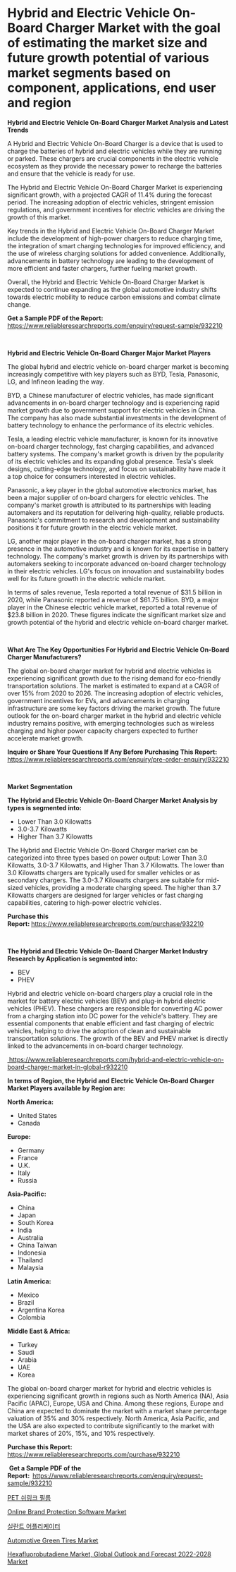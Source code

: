 <p><h1>Hybrid and Electric Vehicle On-Board Charger Market with the goal of estimating the market size and future growth potential of various market segments based on component, applications, end user and region</h1></p><p><strong>Hybrid and Electric Vehicle On-Board Charger Market Analysis and Latest Trends</strong></p>
<p><p>A Hybrid and Electric Vehicle On-Board Charger is a device that is used to charge the batteries of hybrid and electric vehicles while they are running or parked. These chargers are crucial components in the electric vehicle ecosystem as they provide the necessary power to recharge the batteries and ensure that the vehicle is ready for use.</p><p>The Hybrid and Electric Vehicle On-Board Charger Market is experiencing significant growth, with a projected CAGR of 11.4% during the forecast period. The increasing adoption of electric vehicles, stringent emission regulations, and government incentives for electric vehicles are driving the growth of this market. </p><p>Key trends in the Hybrid and Electric Vehicle On-Board Charger Market include the development of high-power chargers to reduce charging time, the integration of smart charging technologies for improved efficiency, and the use of wireless charging solutions for added convenience. Additionally, advancements in battery technology are leading to the development of more efficient and faster chargers, further fueling market growth.</p><p>Overall, the Hybrid and Electric Vehicle On-Board Charger Market is expected to continue expanding as the global automotive industry shifts towards electric mobility to reduce carbon emissions and combat climate change.</p></p>
<p><strong>Get a Sample PDF of the Report:&nbsp;</strong> <a href="https://www.reliableresearchreports.com/enquiry/request-sample/932210">https://www.reliableresearchreports.com/enquiry/request-sample/932210</a></p>
<p>&nbsp;</p>
<p><strong>Hybrid and Electric Vehicle On-Board Charger Major Market Players</strong></p>
<p><p>The global hybrid and electric vehicle on-board charger market is becoming increasingly competitive with key players such as BYD, Tesla, Panasonic, LG, and Infineon leading the way. </p><p>BYD, a Chinese manufacturer of electric vehicles, has made significant advancements in on-board charger technology and is experiencing rapid market growth due to government support for electric vehicles in China. The company has also made substantial investments in the development of battery technology to enhance the performance of its electric vehicles.</p><p>Tesla, a leading electric vehicle manufacturer, is known for its innovative on-board charger technology, fast charging capabilities, and advanced battery systems. The company's market growth is driven by the popularity of its electric vehicles and its expanding global presence. Tesla's sleek designs, cutting-edge technology, and focus on sustainability have made it a top choice for consumers interested in electric vehicles.</p><p>Panasonic, a key player in the global automotive electronics market, has been a major supplier of on-board chargers for electric vehicles. The company's market growth is attributed to its partnerships with leading automakers and its reputation for delivering high-quality, reliable products. Panasonic's commitment to research and development and sustainability positions it for future growth in the electric vehicle market.</p><p>LG, another major player in the on-board charger market, has a strong presence in the automotive industry and is known for its expertise in battery technology. The company's market growth is driven by its partnerships with automakers seeking to incorporate advanced on-board charger technology in their electric vehicles. LG's focus on innovation and sustainability bodes well for its future growth in the electric vehicle market.</p><p>In terms of sales revenue, Tesla reported a total revenue of $31.5 billion in 2020, while Panasonic reported a revenue of $61.75 billion. BYD, a major player in the Chinese electric vehicle market, reported a total revenue of $23.8 billion in 2020. These figures indicate the significant market size and growth potential of the hybrid and electric vehicle on-board charger market.</p></p>
<p>&nbsp;</p>
<p><strong>What Are The Key Opportunities For Hybrid and Electric Vehicle On-Board Charger Manufacturers?</strong></p>
<p><p>The global on-board charger market for hybrid and electric vehicles is experiencing significant growth due to the rising demand for eco-friendly transportation solutions. The market is estimated to expand at a CAGR of over 15% from 2020 to 2026. The increasing adoption of electric vehicles, government incentives for EVs, and advancements in charging infrastructure are some key factors driving the market growth. The future outlook for the on-board charger market in the hybrid and electric vehicle industry remains positive, with emerging technologies such as wireless charging and higher power capacity chargers expected to further accelerate market growth.</p></p>
<p><strong>Inquire or Share Your Questions If Any Before Purchasing This Report:</strong> <a href="https://www.reliableresearchreports.com/enquiry/pre-order-enquiry/932210">https://www.reliableresearchreports.com/enquiry/pre-order-enquiry/932210</a></p>
<p>&nbsp;</p>
<p><strong>Market Segmentation</strong></p>
<p><strong>The Hybrid and Electric Vehicle On-Board Charger Market Analysis by types is segmented into:</strong></p>
<p><ul><li>Lower Than 3.0 Kilowatts</li><li>3.0-3.7 Kilowatts</li><li>Higher Than 3.7 Kilowatts</li></ul></p>
<p><p>The Hybrid and Electric Vehicle On-Board Charger market can be categorized into three types based on power output: Lower Than 3.0 Kilowatts, 3.0-3.7 Kilowatts, and Higher Than 3.7 Kilowatts. The lower than 3.0 Kilowatts chargers are typically used for smaller vehicles or as secondary chargers. The 3.0-3.7 Kilowatts chargers are suitable for mid-sized vehicles, providing a moderate charging speed. The higher than 3.7 Kilowatts chargers are designed for larger vehicles or fast charging capabilities, catering to high-power electric vehicles.</p></p>
<p><strong>Purchase this Report:&nbsp;</strong><a href="https://www.reliableresearchreports.com/purchase/932210">https://www.reliableresearchreports.com/purchase/932210</a></p>
<p>&nbsp;</p>
<p><strong>The Hybrid and Electric Vehicle On-Board Charger Market Industry Research by Application is segmented into:</strong></p>
<p><ul><li>BEV</li><li>PHEV</li></ul></p>
<p><p>Hybrid and electric vehicle on-board chargers play a crucial role in the market for battery electric vehicles (BEV) and plug-in hybrid electric vehicles (PHEV). These chargers are responsible for converting AC power from a charging station into DC power for the vehicle's battery. They are essential components that enable efficient and fast charging of electric vehicles, helping to drive the adoption of clean and sustainable transportation solutions. The growth of the BEV and PHEV market is directly linked to the advancements in on-board charger technology.</p></p>
<p><a href="https://www.reliableresearchreports.com/hybrid-and-electric-vehicle-on-board-charger-market-in-global-r932210">&nbsp;https://www.reliableresearchreports.com/hybrid-and-electric-vehicle-on-board-charger-market-in-global-r932210</a></p>
<p><strong>In terms of Region, the Hybrid and Electric Vehicle On-Board Charger Market Players available by Region are:</strong></p>
<p>
    <p> <strong> North America: </strong>
        <ul>
            <li>United States</li>
            <li>Canada</li>
        </ul>
        </p> 
    <p> <strong> Europe: </strong>
        <ul>
            <li>Germany</li>
            <li>France</li>
            <li>U.K.</li>
            <li>Italy</li>
            <li>Russia</li>
        </ul>
        </p> 
    <p> <strong> Asia-Pacific: </strong>
        <ul>
            <li>China</li>
            <li>Japan</li>
            <li>South Korea</li>
            <li>India</li>
            <li>Australia</li>
            <li>China Taiwan</li>
            <li>Indonesia</li>
            <li>Thailand</li>
            <li>Malaysia</li>
        </ul>
        </p> 
    <p> <strong> Latin America: </strong>
        <ul>
            <li>Mexico</li>
            <li>Brazil</li>
            <li>Argentina Korea</li>
            <li>Colombia</li>
        </ul>
        </p> 
    <p> <strong> Middle East & Africa: </strong>
        <ul>
            <li>Turkey</li>
            <li>Saudi</li>
            <li>Arabia</li>
            <li>UAE</li>
            <li>Korea</li>
        </ul>
    </p>
    </p>
<p><p>The global on-board charger market for hybrid and electric vehicles is experiencing significant growth in regions such as North America (NA), Asia Pacific (APAC), Europe, USA and China. Among these regions, Europe and China are expected to dominate the market with a market share percentage valuation of 35% and 30% respectively. North America, Asia Pacific, and the USA are also expected to contribute significantly to the market with market shares of 20%, 15%, and 10% respectively.</p></p>
<p><strong>Purchase this Report: </strong><a href="https://www.reliableresearchreports.com/purchase/932210">https://www.reliableresearchreports.com/purchase/932210</a></p>
<p>&nbsp;<strong>Get a Sample PDF of the Report:&nbsp;&nbsp;</strong><a href="https://www.reliableresearchreports.com/enquiry/request-sample/932210">https://www.reliableresearchreports.com/enquiry/request-sample/932210</a></p>
<p><strong></strong></p>
<p><p><a href="https://medium.com/@coremtymerich56566/pet-%EC%88%98%EC%B6%95-%ED%95%84%EB%A6%84-%EC%8B%9C%EC%9E%A5-%EA%B7%9C%EB%AA%A8-%EB%B0%8F-%EC%A0%90%EC%9C%A0%EC%9C%A8-%EB%B6%84%EC%84%9D-%EC%84%B1%EC%9E%A5-%EB%8F%99%ED%96%A5-%EB%B0%8F-%EC%98%88%EC%B8%A1-2024-2031-0354d5498dae">PET 쉬링크 필름</a></p><p><a href="https://medium.com/@alan.buckland656/evaluating-global-online-brand-protection-software-market-trends-and-growth-opportunities-by-061216a8f37f">Online Brand Protection Software Market</a></p><p><a href="https://medium.com/@anbariasra61/%EC%8B%A4%EB%A6%AC%EC%BD%98-%EC%94%B0%EB%9F%AC-%EC%A0%81%EC%9A%A9%EA%B8%B0-%EC%8B%9C%EC%9E%A5-%EC%A1%B0%EC%82%AC-%EB%B3%B4%EA%B3%A0%EC%84%9C-2031%EB%85%84%EA%B9%8C%EC%A7%80%EC%9D%98-%EC%8B%9C%EC%9E%A5-%EA%B7%9C%EB%AA%A8-%EB%B0%8F-%EC%88%98%EC%9D%B5-%EB%B6%84%EC%84%9D%EC%9D%84-%ED%83%90%EC%83%89%ED%95%98%EC%97%AC-11-6-%EC%9D%98-cagr%EC%9D%B4-%ED%8F%AC%ED%95%A8%EB%90%9C-190%ED%8E%98%EC%9D%B4%EC%A7%80-%EB%B3%B4%EA%B3%A0%EC%84%9C-da3ed29acdd3">실란트 어플리케이터</a></p><p><a href="https://github.com/indrystar/Market-Research-Report-List-4/blob/main/automotive-green-tires-market.md">Automotive Green Tires Market</a></p><p><a href="https://issuu.com/reportprime-2/docs/hexafluorobutadiene-market-global-o_111543d299fddc">Hexafluorobutadiene Market, Global Outlook and Forecast 2022-2028 Market</a></p></p>